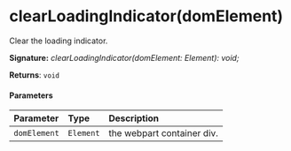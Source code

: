 # clearLoadingIndicator(domElement)




Clear the loading indicator.

**Signature:** _clearLoadingIndicator(domElement: Element): void;_

**Returns**: `void`





#### Parameters


| Parameter	   | Type    | Description |
|:-------------|:---------------|:------------|
| `domElement`    | `Element` | the webpart container div. |


